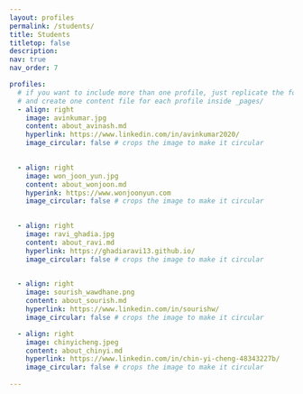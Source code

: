 ```yaml
---
layout: profiles
permalink: /students/
title: Students
titletop: false
description: 
nav: true
nav_order: 7

profiles:
  # if you want to include more than one profile, just replicate the following block
  # and create one content file for each profile inside _pages/
  - align: right
    image: avinkumar.jpg
    content: about_avinash.md
    hyperlink: https://www.linkedin.com/in/avinkumar2020/
    image_circular: false # crops the image to make it circular
   

  - align: right
    image: won_joon_yun.jpg
    content: about_wonjoon.md
    hyperink: https://www.wonjoonyun.com
    image_circular: false # crops the image to make it circular
    

  - align: right
    image: ravi_ghadia.jpg
    content: about_ravi.md
    hyperlink: https://ghadiaravi13.github.io/
    image_circular: false # crops the image to make it circular
    

  - align: right
    image: sourish_wawdhane.png
    content: about_sourish.md
    hyperlink: https://www.linkedin.com/in/sourishw/
    image_circular: false # crops the image to make it circular

  - align: right
    image: chinyicheng.jpeg
    content: about_chinyi.md
    hyperlink: https://www.linkedin.com/in/chin-yi-cheng-48343227b/
    image_circular: false # crops the image to make it circular
    
---
```

